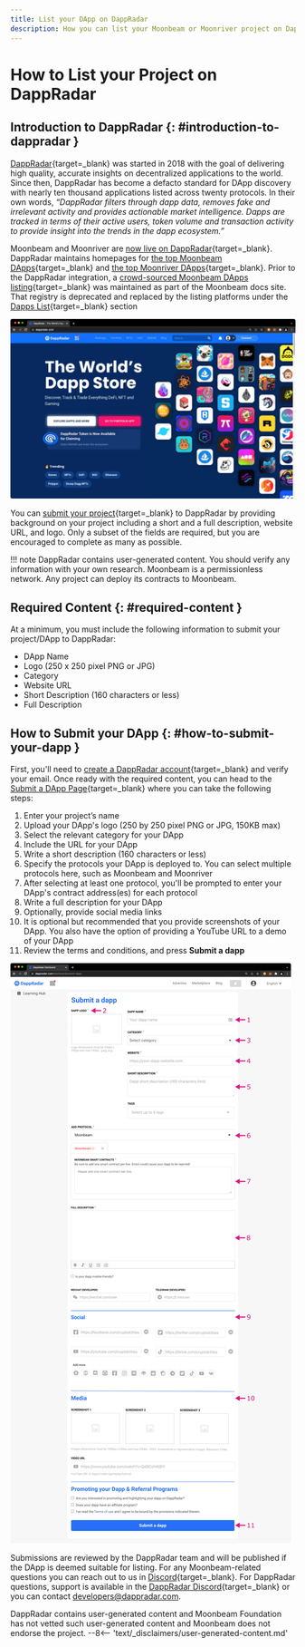 ```yaml
---
title: List your DApp on DappRadar
description: How you can list your Moonbeam or Moonriver project on DappRadar, a listing and ranking platform for smart contracts and DApps deployed to Moonbeam.
---
```


# How to List your Project on DappRadar

## Introduction to DappRadar {: #introduction-to-dappradar }

[DappRadar](https://dappradar.com/){target=_blank} was started in 2018 with the goal of delivering high quality, accurate insights on decentralized applications to the world. Since then, DappRadar has become a defacto standard for DApp discovery with nearly ten thousand applications listed across twenty protocols. In their own words, *“DappRadar filters through dapp data, removes fake and irrelevant activity and provides actionable market intelligence. Dapps are tracked in terms of their active users, token volume and transaction activity to provide insight into the trends in the dapp ecosystem.”*

Moonbeam and Moonriver are [now live on DappRadar](https://dappradar.com/blog/dappradar-now-tracking-dapps-on-moonbeam-moonriver){target=_blank}. DappRadar maintains homepages for [the top Moonbeam DApps](https://dappradar.com/rankings/protocol/moonbeam){target=_blank} and [the top Moonriver DApps](https://dappradar.com/rankings/protocol/moonriver){target=_blank}. Prior to the DappRadar integration, a [crowd-sourced Moonbeam DApps listing](https://github.com/moonbeam-foundation/moonbeam-project-directory){target=_blank} was maintained as part of the Moonbeam docs site. That registry is deprecated and replaced by the listing platforms under the [Dapps List](/learn/dapps-list/){target=_blank} section

![DappRadar Home Page](/images/learn/dapps-list/dapp-radar/dapp-radar-1.webp)

You can [submit your project](https://dappradar.com/dashboard/submit-dapp){target=_blank} to DappRadar by providing background on your project including a short and a full description, website URL, and logo. Only a subset of the fields are required, but you are encouraged to complete as many as possible.

!!! note
    DappRadar contains user-generated content. You should verify any information with your own research. Moonbeam is a permissionless network. Any project can deploy its contracts to Moonbeam.

## Required Content {: #required-content }

At a minimum, you must include the following information to submit your project/DApp to DappRadar:

 - DApp Name
 - Logo (250 x 250 pixel PNG or JPG)
 - Category
 - Website URL
 - Short Description (160 characters or less)
 - Full Description

## How to Submit your DApp {: #how-to-submit-your-dapp }

First, you'll need to [create a DappRadar account](https://auth.dappradar.com/email-register){target=_blank} and verify your email. Once ready with the required content, you can head to the [Submit a DApp Page](https://dappradar.com/dashboard/submit-dapp){target=_blank} where you can take the following steps:

 1. Enter your project’s name
 2. Upload your DApp's logo (250 by 250 pixel PNG or JPG, 150KB max)  
 3. Select the relevant category for your DApp
 4. Include the URL for your DApp
 5. Write a short description (160 characters or less)
 6. Specify the protocols your DApp is deployed to. You can select multiple protocols here, such as Moonbeam and Moonriver
 7. After selecting at least one protocol, you'll be prompted to enter your DApp's contract address(es) for each protocol
 8. Write a full description for your DApp
 9. Optionally, provide social media links
 10. It is optional but recommended that you provide screenshots of your DApp. You also have the option of providing a YouTube URL to a demo of your DApp
 11. Review the terms and conditions, and press **Submit a dapp**

![How to Submit your DApp](/images/learn/dapps-list/dapp-radar/dapp-radar-2.webp)

Submissions are reviewed by the DappRadar team and will be published if the DApp is deemed suitable for listing. For any Moonbeam-related questions you can reach out to us in [Discord](https://discord.gg/moonbeam){target=_blank}. For DappRadar questions, support is available in the  [DappRadar Discord](https://discord.com/invite/4ybbssrHkm){target=_blank} or you can contact [developers@dappradar.com](mailto:developers@dappradar.com).


<div class="page-disclaimer">
  DappRadar contains user-generated content and Moonbeam Foundation has not vetted such user-generated content and Moonbeam does not endorse the project.
  --8<-- 'text/_disclaimers/user-generated-content.md'
</div>